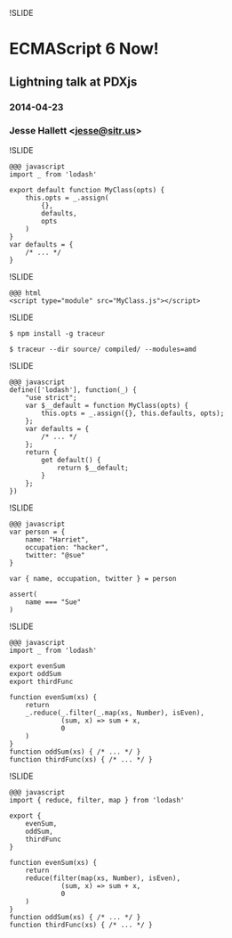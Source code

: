 !SLIDE
# ECMAScript 6 Now! #
## Lightning talk at PDXjs ##
### 2014-04-23 ###
### Jesse Hallett \<jesse@sitr.us\> ###

!SLIDE

    @@@ javascript
    import _ from 'lodash'

    export default function MyClass(opts) {
        this.opts = _.assign(
            {},
            defaults,
            opts
        )
    }
    var defaults = {
        /* ... */
    }

!SLIDE

    @@@ html
    <script type="module" src="MyClass.js"></script>

!SLIDE

    $ npm install -g traceur

    $ traceur --dir source/ compiled/ --modules=amd

!SLIDE

    @@@ javascript
    define(['lodash'], function(_) {
        "use strict";
        var $__default = function MyClass(opts) {
            this.opts = _.assign({}, this.defaults, opts);
        };
        var defaults = {
            /* ... */
        };
        return {
            get default() {
                return $__default;
            }
        };
    })

!SLIDE

    @@@ javascript
    var person = {
        name: "Harriet",
        occupation: "hacker",
        twitter: "@sue"
    }

    var { name, occupation, twitter } = person

    assert(
        name === "Sue"
    )

!SLIDE

    @@@ javascript
    import _ from 'lodash'

    export evenSum
    export oddSum
    export thirdFunc

    function evenSum(xs) {
        return
        _.reduce(_.filter(_.map(xs, Number), isEven),
                 (sum, x) => sum + x,
                 0
        )
    }
    function oddSum(xs) { /* ... */ }
    function thirdFunc(xs) { /* ... */ }


!SLIDE

    @@@ javascript
    import { reduce, filter, map } from 'lodash'

    export {
        evenSum,
        oddSum,
        thirdFunc
    }

    function evenSum(xs) {
        return
        reduce(filter(map(xs, Number), isEven),
                 (sum, x) => sum + x,
                 0
        )
    }
    function oddSum(xs) { /* ... */ }
    function thirdFunc(xs) { /* ... */ }
